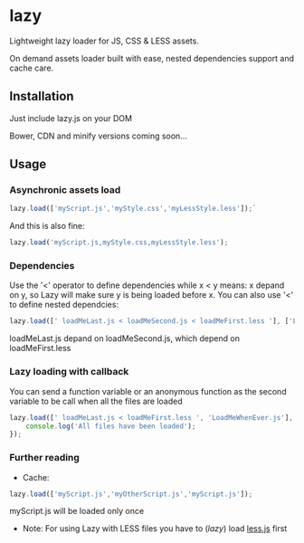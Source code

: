 lazy
====

Lightweight lazy loader for JS, CSS &amp; LESS assets.

On demand assets loader built with ease, nested dependencies support and cache care.

Installation
----
Just include lazy.js on your DOM

Bower, CDN and minify versions coming soon...

Usage
----
### Asynchronic assets load
```javascript
lazy.load(['myScript.js','myStyle.css','myLessStyle.less']);`
```

And this is also fine:

```javascript
lazy.load('myScript.js,myStyle.css,myLessStyle.less');
```

### Dependencies
Use the '<' operator to define dependencies while x < y means: x depand on y, so Lazy will make sure y is being loaded before x. You can also use '<' to define nested dependcies:

```javascript
lazy.load([' loadMeLast.js < loadMeSecond.js < loadMeFirst.less '], ['LoadMeWhenEver.js', 'LoadMeWhenEverAsWell.js']);
```

loadMeLast.js depand on loadMeSecond.js, which depend on loadMeFirst.less

### Lazy loading with callback
You can send a function variable or an anonymous function as the second variable to be call when all the files are loaded

```javascript
lazy.load([' loadMeLast.js < loadMeFirst.less ', 'LoadMeWhenEver.js'], function(){
    console.log('All files have been loaded');
});
```

### Further reading
* Cache:
```javascript
lazy.load(['myScript.js','myOtherScript.js','myScript.js']);
```
myScript.js will be loaded only once

* Note: For using Lazy with LESS files you have to (*lazy*) load [less.js](https://github.com/less/less.js) first


